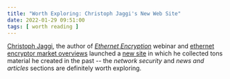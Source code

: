 ```yaml
---
title: "Worth Exploring: Christoph Jaggi's New Web Site"
date: 2022-01-29 09:51:00
tags: [ worth reading ]
---
```

[Christoph Jaggi](https://www.ipspace.net/Author:Christoph_Jaggi), the author of  _[Ethernet Encryption](https://www.ipspace.net/Ethernet_Encryption)_ webinar and  [ethernet encryptor market overviews](/2017/08/new-metro-and-carrier-ethernet/) launched a [new site](https://www.uebermeister.com/en/) in which he collected tons material he created in the past -- the *network security* and *news and articles* sections are definitely worth exploring.
